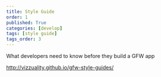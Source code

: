 ```yaml
---
title: Style Guide
order: 1
published: True
categories: [develop]
tags: [style guide]
tags_order: 3
---
```


<p>What developers need to know before they build a GFW app</p>
<p><a target="_blank" href="http://vizzuality.github.io/gfw-style-guides/">http://vizzuality.github.io/gfw-style-guides/</a></p>
